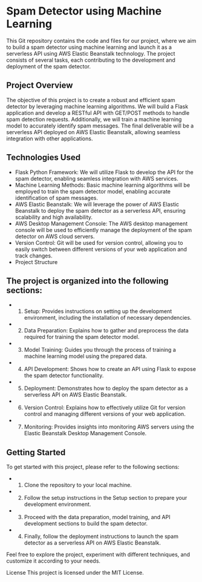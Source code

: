 # Spam Detector using Machine Learning
This Git repository contains the code and files for our project, where we aim to build a spam detector using machine learning and launch it as a serverless API using AWS Elastic Beanstalk technology. The project consists of several tasks, each contributing to the development and deployment of the spam detector.
## Project Overview
The objective of this project is to create a robust and efficient spam detector by leveraging machine learning algorithms. We will build a Flask application and develop a RESTful API with GET/POST methods to handle spam detection requests. Additionally, we will train a machine learning model to accurately identify spam messages. The final deliverable will be a serverless API deployed on AWS Elastic Beanstalk, allowing seamless integration with other applications.

## Technologies Used
- Flask Python Framework: We will utilize Flask to develop the API for the spam detector, enabling seamless integration with AWS services.
- Machine Learning Methods: Basic machine learning algorithms will be employed to train the spam detector model, enabling accurate identification of spam messages.
- AWS Elastic Beanstalk: We will leverage the power of AWS Elastic Beanstalk to deploy the spam detector as a serverless API, ensuring scalability and high availability.
- AWS Desktop Management Console: The AWS desktop management console will be used to efficiently manage the deployment of the spam detector on AWS cloud servers.
- Version Control: Git will be used for version control, allowing you to easily switch between different versions of your web application and track changes.
- Project Structure

## The project is organized into the following sections:

* 1. Setup: Provides instructions on setting up the development environment, including the installation of necessary dependencies.
* 2. Data Preparation: Explains how to gather and preprocess the data required for training the spam detector model.
* 3. Model Training: Guides you through the process of training a machine learning model using the prepared data.
* 4. API Development: Shows how to create an API using Flask to expose the spam detector functionality.
* 5. Deployment: Demonstrates how to deploy the spam detector as a serverless API on AWS Elastic Beanstalk.
* 6. Version Control: Explains how to effectively utilize Git for version control and managing different versions of your web application.
* 7. Monitoring: Provides insights into monitoring AWS servers using the Elastic Beanstalk Desktop Management Console.

## Getting Started
To get started with this project, please refer to the following sections:

* 1. Clone the repository to your local machine.
* 2. Follow the setup instructions in the Setup section to prepare your development environment.
* 3. Proceed with the data preparation, model training, and API development sections to build the spam detector.
* 4. Finally, follow the deployment instructions to launch the spam detector as a serverless API on AWS Elastic Beanstalk.

Feel free to explore the project, experiment with different techniques, and customize it according to your needs.

License
This project is licensed under the MIT License.
